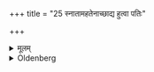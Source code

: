 +++
title = "25 स्नातामहतेनाच्छाद्य हुत्वा पतिः"

+++

<details><summary>मूलम्</summary>

स्नातामहतेनाच्छाद्य हुत्वा पतिः पृष्ठतस्तिष्ठन्ननुपूर्वया फलवृक्षशाखया सकृत्सीमन्तमुन्नयेत् त्रिश्वेतया च शलल्याऽयमूर्जावतो वृक्ष इति २५
</details>

<details><summary>Oldenberg</summary>

25. After she has bathed, her husband should put on her a garment that has not yet been washed,

and after having sacrificed, he should stand behind her and should part her hair once with a well-proportioned (?) branch of a tree, on which there are fruits, (and) with a porcupine's quill that has three white spots, with (the verse), 'Rich in sap is this tree' (MB. I, 5, 1).
</details>
